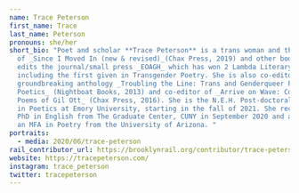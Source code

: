 ```yaml
---
name: Trace Peterson
first_name: Trace
last_name: Peterson
pronouns: she/her
short_bio: "Poet and scholar **Trace Peterson** is a trans woman and the author
  of _Since I Moved In (new & revised)_(Chax Press, 2019) and other books. She
  edits the journal/small press _EOAGH_ which has won 2 Lambda Literary Awards
  including the first given in Transgender Poetry. She is also co-editor of the
  groundbreaking anthology _Troubling the Line: Trans and Genderqueer Poetry and
  Poetics_ (Nightboat Books, 2013) and co-editor of _Arrive on Wave: Collected
  Poems of Gil Ott_ (Chax Press, 2016). She is the N.E.H. Post-doctoral Fellow
  in Poetics at Emory University, starting in the fall of 2021. She received a
  PhD in English from The Graduate Center, CUNY in September 2020 and also has
  an MFA in Poetry from the University of Arizona. "
portraits:
  - media: 2020/06/trace-peterson
rail_contributor_url: https://brooklynrail.org/contributor/trace-peterson
website: https://tracepeterson.com/
instagram: trace_peterson
twitter: tracepeterson
---
```


